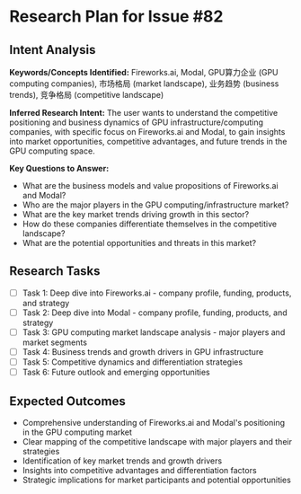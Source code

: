 # Research Plan for Issue #82

## Intent Analysis
**Keywords/Concepts Identified:** Fireworks.ai, Modal, GPU算力企业 (GPU computing companies), 市场格局 (market landscape), 业务趋势 (business trends), 竞争格局 (competitive landscape)

**Inferred Research Intent:** The user wants to understand the competitive positioning and business dynamics of GPU infrastructure/computing companies, with specific focus on Fireworks.ai and Modal, to gain insights into market opportunities, competitive advantages, and future trends in the GPU computing space.

**Key Questions to Answer:**
- What are the business models and value propositions of Fireworks.ai and Modal?
- Who are the major players in the GPU computing/infrastructure market?
- What are the key market trends driving growth in this sector?
- How do these companies differentiate themselves in the competitive landscape?
- What are the potential opportunities and threats in this market?

## Research Tasks
- [ ] Task 1: Deep dive into Fireworks.ai - company profile, funding, products, and strategy
- [ ] Task 2: Deep dive into Modal - company profile, funding, products, and strategy
- [ ] Task 3: GPU computing market landscape analysis - major players and market segments
- [ ] Task 4: Business trends and growth drivers in GPU infrastructure
- [ ] Task 5: Competitive dynamics and differentiation strategies
- [ ] Task 6: Future outlook and emerging opportunities

## Expected Outcomes
- Comprehensive understanding of Fireworks.ai and Modal's positioning in the GPU computing market
- Clear mapping of the competitive landscape with major players and their strategies
- Identification of key market trends and growth drivers
- Insights into competitive advantages and differentiation factors
- Strategic implications for market participants and potential opportunities
